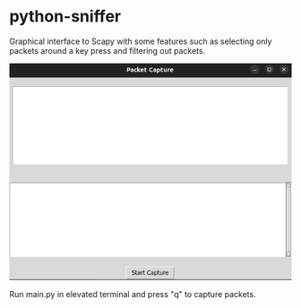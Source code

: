 # python-sniffer
Graphical interface to Scapy with some features such as selecting only packets around a key press and filtering out packets.

![Main GUI screen](img/gui_main.png)

Run main.py in elevated terminal and press "q" to capture packets.